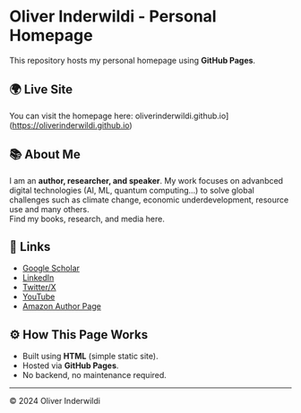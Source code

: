 # Oliver Inderwildi - Personal Homepage

This repository hosts my personal homepage using **GitHub Pages**.

## 🌍 Live Site
You can visit the homepage here: oliverinderwildi.github.io](https://oliverinderwildi.github.io)

## 📚 About Me
I am an **author, researcher, and speaker**. My work focuses on advanbced digital technologies (AI, ML, quantum computing...) to solve global challenges such as climate change, economic underdevelopment, resource use and many others.   
Find my books, research, and media here.

## 🔗 Links
- [Google Scholar](https://scholar.google.com/citations?user=zy1UxxUAAAAJ)
- [LinkedIn](https://www.linkedin.com/in/oliverinderwildi/)
- [Twitter/X](https://x.com/oridw)
- [YouTube](https://www.youtube.com/channel/UCbxnovZBg0kLwLCak8x4RYQ)
- [Amazon Author Page](https://www.amazon.com/stores/Oliver-Inderwildi/author/B009EV4QCO)

## ⚙️ How This Page Works
- Built using **HTML** (simple static site).
- Hosted via **GitHub Pages**.
- No backend, no maintenance required.

---
© 2024 Oliver Inderwildi
